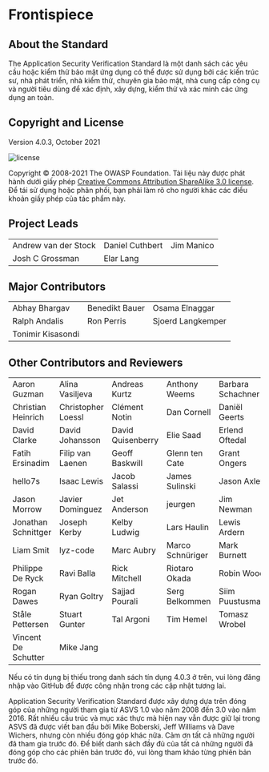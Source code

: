 # Frontispiece

## About the Standard

The Application Security Verification Standard là một danh sách các yêu cầu hoặc kiểm thử bảo mật ứng dụng có thể được sử dụng bởi các kiến trúc sư, nhà phát triển, nhà kiểm thử, chuyên gia bảo mật, nhà cung cấp công cụ và người tiêu dùng để xác định, xây dựng, kiểm thử và xác minh các ứng dụng an toàn.

## Copyright and License

Version 4.0.3, October 2021

![license](../images/license.png)

Copyright © 2008-2021 The OWASP Foundation. Tài liệu này được phát hành dưới giấy phép [Creative Commons Attribution ShareAlike 3.0 license](https://creativecommons.org/licenses/by-sa/3.0/). Để tái sử dụng hoặc phân phối, bạn phải làm rõ cho người khác các điều khoản giấy phép của tác phẩm này.

## Project Leads

|                      	|                 	|            	|
|----------------------	|-----------------	|------------	|
| Andrew van der Stock 	| Daniel Cuthbert 	| Jim Manico 	|
| Josh C Grossman      	| Elar Lang     	|            	|

## Major Contributors

|                	|                	|                   	|
|----------------	|----------------	|-------------------	|
| Abhay Bhargav  	| Benedikt Bauer 	| Osama Elnaggar    	|
| Ralph Andalis 	| Ron Perris     	| Sjoerd Langkemper 	|
| Tonimir Kisasondi |               	|                   	|

## Other Contributors and Reviewers

|                     |                    |                   |                  |                   |
| ------------------- | ------------------ | ----------------- | ---------------- | ----------------- |
| Aaron Guzman        | Alina Vasiljeva    | Andreas Kurtz     | Anthony Weems    | Barbara Schachner |
| Christian Heinrich  | Christopher Loessl | Clément Notin     | Dan Cornell      | Daniël Geerts     |
| David Clarke        | David Johansson    | David Quisenberry | Elie Saad        | Erlend Oftedal    |
| Fatih Ersinadim     | Filip van Laenen   | Geoff Baskwill    | Glenn ten Cate   | Grant Ongers      |
| hello7s             | Isaac Lewis        | Jacob Salassi     | James Sulinski   | Jason Axley       |
| Jason Morrow        | Javier Dominguez   | Jet Anderson      | jeurgen          | Jim Newman        |
| Jonathan Schnittger | Joseph Kerby       | Kelby Ludwig      | Lars Haulin      | Lewis Ardern      |
| Liam Smit           | lyz-code           | Marc Aubry        | Marco Schnüriger | Mark Burnett      |
| Philippe De Ryck    | Ravi Balla         | Rick Mitchell     | Riotaro Okada    | Robin Wood        |
| Rogan Dawes         | Ryan Goltry        | Sajjad Pourali    | Serg Belkommen   | Siim Puustusmaa   |
| Ståle Pettersen     | Stuart Gunter      | Tal Argoni        | Tim Hemel        | Tomasz Wrobel     |
| Vincent De Schutter | Mike Jang          |                   |                  |                   |



Nếu có tín dụng bị thiếu trong danh sách tín dụng 4.0.3 ở trên, vui lòng đăng nhập vào GitHub để được công nhận trong các cập nhật tương lai.

Application Security Verification Standard được xây dựng dựa trên đóng góp của những người tham gia từ ASVS 1.0 vào năm 2008 đến 3.0 vào năm 2016. Rất nhiều cấu trúc và mục xác thực mà hiện nay vẫn được giữ lại trong ASVS đã được viết ban đầu bởi Mike Boberski, Jeff Williams và Dave Wichers, nhưng còn nhiều đóng góp khác nữa. Cảm ơn tất cả những người đã tham gia trước đó. Để biết danh sách đầy đủ của tất cả những người đã đóng góp cho các phiên bản trước đó, vui lòng tham khảo từng phiên bản trước đó.
